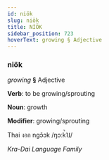 ```yaml
---
id: niök
slug: niök
title: NİÖK
sidebar_position: 723
hoverText: growing § Adjective
---
```


### niök

*growing* **§** Adjective

**Verb**: to be growing/sprouting

**Noun**: growth

**Modifier**: growing/sprouting

Thai งอก ngɔ̂ɔk /ŋɔːk̚˥˩/

*Kra-Dai Language Family*